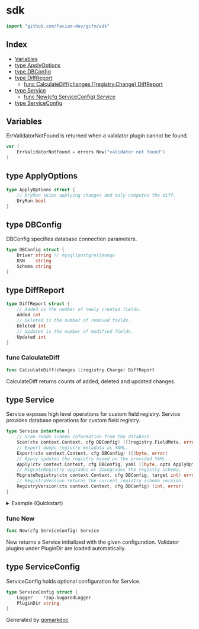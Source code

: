<!-- Code generated by gomarkdoc. DO NOT EDIT -->

# sdk

```go
import "github.com/faciam-dev/gcfm/sdk"
```

## Index

- [Variables](<#variables>)
- [type ApplyOptions](<#ApplyOptions>)
- [type DBConfig](<#DBConfig>)
- [type DiffReport](<#DiffReport>)
  - [func CalculateDiff\(changes \[\]registry.Change\) DiffReport](<#CalculateDiff>)
- [type Service](<#Service>)
  - [func New\(cfg ServiceConfig\) Service](<#New>)
- [type ServiceConfig](<#ServiceConfig>)


## Variables

<a name="ErrValidatorNotFound"></a>ErrValidatorNotFound is returned when a validator plugin cannot be found.

```go
var (
    ErrValidatorNotFound = errors.New("validator not found")
)
```

<a name="ApplyOptions"></a>
## type ApplyOptions



```go
type ApplyOptions struct {
    // DryRun skips applying changes and only computes the diff.
    DryRun bool
}
```

<a name="DBConfig"></a>
## type DBConfig

DBConfig specifies database connection parameters.

```go
type DBConfig struct {
    Driver string // mysql|postgres|mongo
    DSN    string
    Schema string
}
```

<a name="DiffReport"></a>
## type DiffReport



```go
type DiffReport struct {
    // Added is the number of newly created fields.
    Added int
    // Deleted is the number of removed fields.
    Deleted int
    // Updated is the number of modified fields.
    Updated int
}
```

<a name="CalculateDiff"></a>
### func CalculateDiff

```go
func CalculateDiff(changes []registry.Change) DiffReport
```

CalculateDiff returns counts of added, deleted and updated changes.

<a name="Service"></a>
## type Service

Service exposes high level operations for custom field registry. Service provides database operations for custom field registry.

```go
type Service interface {
    // Scan reads schema information from the database.
    Scan(ctx context.Context, cfg DBConfig) ([]registry.FieldMeta, error)
    // Export dumps registry metadata as YAML.
    Export(ctx context.Context, cfg DBConfig) ([]byte, error)
    // Apply updates the registry based on the provided YAML.
    Apply(ctx context.Context, cfg DBConfig, yaml []byte, opts ApplyOptions) (DiffReport, error)
    // MigrateRegistry upgrades or downgrades the registry schema.
    MigrateRegistry(ctx context.Context, cfg DBConfig, target int) error
    // RegistryVersion returns the current registry schema version.
    RegistryVersion(ctx context.Context, cfg DBConfig) (int, error)
}
```

<details><summary>Example (Quickstart)</summary>
<p>



```go
package main

import (
	"context"
	"log"

	"github.com/faciam-dev/gcfm/sdk"
)

func main() {
	ctx := context.Background()
	svc := sdk.New(sdk.ServiceConfig{})
	cfg := sdk.DBConfig{
		DSN:    "mysql://user:pass@tcp(localhost:3306)/app",
		Schema: "app",
	}

	yaml, err := svc.Export(ctx, cfg)
	if err != nil {
		log.Fatal(err)
	}

	if _, err := svc.Apply(ctx, cfg, yaml, sdk.ApplyOptions{DryRun: true}); err != nil {
		log.Fatal(err)
	}

	if err := svc.MigrateRegistry(ctx, cfg, 0); err != nil {
		log.Fatal(err)
	}
}
```

</p>
</details>

<a name="New"></a>
### func New

```go
func New(cfg ServiceConfig) Service
```

New returns a Service initialized with the given configuration. Validator plugins under PluginDir are loaded automatically.

<a name="ServiceConfig"></a>
## type ServiceConfig

ServiceConfig holds optional configuration for Service.

```go
type ServiceConfig struct {
    Logger    *zap.SugaredLogger
    PluginDir string
}
```

Generated by [gomarkdoc](<https://github.com/princjef/gomarkdoc>)
